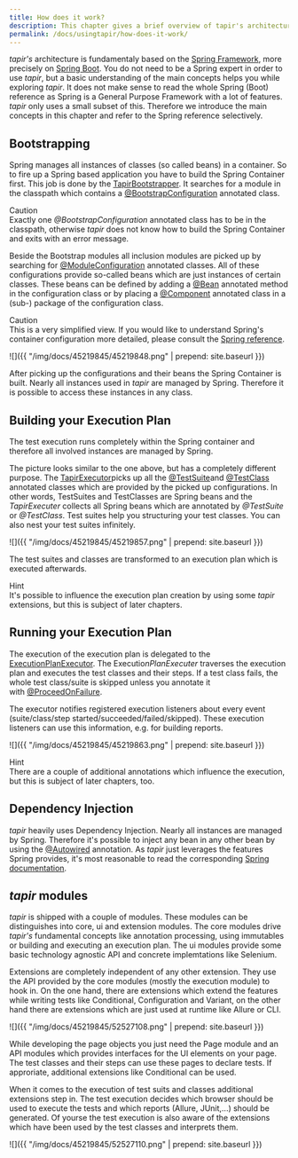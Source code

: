 ```yaml
---
title: How does it work?
description: This chapter gives a brief overview of tapir's architecture.
permalink: /docs/usingtapir/how-does-it-work/
---
```


<i>tapir's</i> architecture is fundamentaly based on the [Spring
Framework](https://projects.spring.io/spring-framework/), more precisely
on [Spring Boot](https://projects.spring.io/spring-boot/). You do not
need to be a Spring expert in order to use <i>tapir</i>, but a basic
understanding of the main concepts helps you while exploring <i>tapir</i>. It
does not make sense to read the whole Spring (Boot) reference as Spring
is a General Purpose Framework with a lot of features. <i>tapir</i> only uses a
small subset of this. Therefore we introduce the main concepts in this
chapter and refer to the Spring reference selectively.

## Bootstrapping

Spring manages all instances of classes (so called beans) in a
container. So to fire up a Spring based application you have to build
the Spring Container first. This job is done by the
[TapirBootstrapper](https://www.javadoc.io/page/de.bmiag.tapir/tapir/latest/de/bmiag/tapir/bootstrap/TapirBootstrapper.html).
It searches for a module in the classpath which contains
a [@BootstrapConfiguration](https://www.javadoc.io/page/de.bmiag.tapir/tapir/latest/de/bmiag/tapir/bootstrap/annotation/BootstrapConfiguration.html)
annotated class.

<div class="panel panel-warning">
  <div class="panel-heading">
    <div class="panel-title"><span class="fa fa-warning"></span> Caution</div>
  </div>
  <div class="panel-body">
  Exactly one <i>@BootstrapConfiguration</i> annotated class has to be in the
  classpath, otherwise <i>tapir</i> does not know how to build the Spring
  Container and exits with an error message.
  </div>
</div>

Beside the Bootstrap modules all inclusion modules are picked up by
searching
for [@ModuleConfiguration](https://www.javadoc.io/page/de.bmiag.tapir/tapir/latest/de/bmiag/tapir/bootstrap/annotation/ModuleConfiguration.html)
annotated classes. All of these configurations provide so-called beans
which are just instances of certain classes. These beans can be defined
by adding
a [@Bean](https://docs.spring.io/spring/docs/current/javadoc-api/org/springframework/context/annotation/Bean.html)
annotated method in the configuration class or by placing a
[@Component](https://docs.spring.io/spring/docs/current/javadoc-api/org/springframework/stereotype/Component.html)
annotated class in a (sub-) package of the configuration class.

<div class="panel panel-warning">
  <div class="panel-heading">
    <div class="panel-title"><span class="fa fa-warning"></span> Caution</div>
  </div>
  <div class="panel-body">
  This is a very simplified view. If you would like to understand Spring's
  container configuration more detailed, please consult the <a href="http://docs.spring.io/spring/docs/current/spring-framework-reference/htmlsingle/#beans-java">Spring
  reference</a>.
  </div>
</div>

![]({{ "/img/docs/45219845/45219848.png" | prepend: site.baseurl }})

After picking up the configurations and their beans the Spring Container
is built. Nearly all instances used in <i>tapir</i> are managed by Spring.
Therefore it is possible to access these instances in any class. 

## Building your Execution Plan

The test execution runs completely within the Spring container and
therefore all involved instances are managed by Spring.

The picture looks similar to the one above, but has a completely
different purpose. The
[TapirExecutor](https://www.javadoc.io/page/de.bmiag.tapir/tapir/latest/de/bmiag/tapir/execution/TapirExecutor.html)picks
up all
the [@TestSuite](https://www.javadoc.io/page/de.bmiag.tapir/tapir/latest/de/bmiag/tapir/execution/annotations/suite/TestSuite.html)and
[@TestClass](https://www.javadoc.io/page/de.bmiag.tapir/tapir/latest/de/bmiag/tapir/execution/annotations/testclass/TestClass.html)
annotated classes which are provided by the picked up configurations. In
other words, TestSuites and TestClasses are Spring beans and the
*TapirExecuter* collects all Spring beans which are annotated
by *@TestSuite* or *@TestClass*. Test suites help you structuring your
test classes. You can also nest your test suites infinitely.

![]({{ "/img/docs/45219845/45219857.png" | prepend: site.baseurl }})

The test suites and classes are transformed to an execution plan which
is executed afterwards.

<div class="panel panel-info">
  <div class="panel-heading">
    <div class="panel-title"><span class="fa fa-info-circle"></span> Hint</div>
  </div>
  <div class="panel-body">
  It's possible to influence the execution plan creation by using some
  <i>tapir</i> extensions, but this is subject of later chapters.
  </div>
</div>

## Running your Execution Plan

The execution of the execution plan is delegated to the
[ExecutionPlanExecutor](https://www.javadoc.io/page/de.bmiag.tapir/tapir/latest/de/bmiag/tapir/execution/executor/ExecutionPlanExecutor.html).
The Executio*nPlanExecuter* traverses the execution plan and executes
the test classes and their steps. If a test class fails, the whole test
class/suite is skipped unless you annotate it
with [@ProceedOnFailure](https://www.javadoc.io/page/de.bmiag.tapir/tapir/latest/de/bmiag/tapir/execution/annotations/behaviour/ProceedOnFailure.html).

The executor notifies registered execution listeners about every event
(suite/class/step started/succeeded/failed/skipped). These execution
listeners can use this information, e.g. for building reports.

![]({{ "/img/docs/45219845/45219863.png" | prepend: site.baseurl }})

<div class="panel panel-info">
  <div class="panel-heading">
    <div class="panel-title"><span class="fa fa-info-circle"></span> Hint</div>
  </div>
  <div class="panel-body">
  There are a couple of additional annotations which influence the
  execution, but this is subject of later chapters, too.
  </div>
</div>

## Dependency Injection

<i>tapir</i> heavily uses Dependency Injection. Nearly all instances are
managed by Spring. Therefore it's possible to inject any bean in any
other bean by using
the [@Autowired](http://docs.spring.io/spring-framework/docs/current/javadoc-api/org/springframework/beans/factory/annotation/Autowired.html)
annotation. As <i>tapir</i> just leverages the features Spring provides, it's
most reasonable to read the corresponding [Spring
documentation](http://docs.spring.io/spring/docs/current/spring-framework-reference/htmlsingle/#beans-dependencies).

## <i>tapir</i> modules

<i>tapir</i> is shipped with a couple of modules. These modules can be
distinguishes into core, ui and extension modules. The core modules
drive <i>tapir's</i> fundamental concepts like annotation processing, using
immutables or building and executing an execution plan. The ui modules
provide some basic technology agnostic API and concrete implemtations
like Selenium.

Extensions are completely independent of any other extension. They use
the API provided by the core modules (mostly the execution module) to
hook in. On the one hand, there are extensions which extend the features
while writing tests like Conditional, Configuration and Variant, on the
other hand there are extensions which are just used at runtime like
Allure or CLI.

![]({{ "/img/docs/45219845/52527108.png" | prepend: site.baseurl }})

While developing the page objects you just need the Page module and an
API modules which provides interfaces for the UI elements on your page.
The test classes and their steps can use these pages to declare tests.
If approriate, additional extensions like Conditional can be used.

When it comes to the execution of test suits and classes additional
extensions step in. The test execution decides which browser should be
used to execute the tests and which reports (Allure, JUnit,...) should
be generated. Of yourse the test execution is also aware of the
extensions which have been used by the test classes and interprets them.

![]({{ "/img/docs/45219845/52527110.png" | prepend: site.baseurl }})
